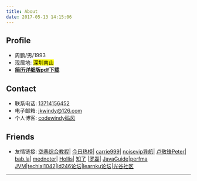 ```yaml
---
title: About
date: 2017-05-13 14:15:06
---
```

Profile
---

* 周鹏/男/1993
* 现居地:   <font style="color:black; background:yellow">深圳南山</font>
*  **[简历详细版pdf下载](https://codewindy.github.io/resume/周鹏-Java开发-简历2021.pdf)**


Contact
---

-  联系电话: [13714156452](tel://13714156452)
-  电子邮箱: [jkwindy@126.com](mailto:jkwindy@126.com)
-  个人博客: [codewindy码风](https://codewindy.github.io/)


Friends
---
- 友情链接:  [空巷综合教程](https://ikays.im/category/%e7%bb%bc%e5%90%88%e6%95%99%e7%a8%8b)| [今日热榜](https://tophub.today/)| [carrie999](https://carrie999.github.io/carrie/post/btc/)| [noisevip导航](https://noisevip.cn/)| [卢敬锋Peter](https://ljf.com/archives/)| [bab.la](https://en.bab.la/dictionary/japanese-english/おい)| [mednoter](https://mednoter.com/)| [Hollis](https://www.hollischuang.com/)|  [知了](https://zhile.io/) |[罗磊](https://luolei.org/)| [JavaGuide](https://github.com/Snailclimb/JavaGuide)|[perfma JVM](https://www.perfma.com/product/opts)|[techial1042](https://github.com/techial1042/Blog/issues)|[ld246论坛](https://ld246.com/)|[learnku论坛](https://learnku.com/java)|[光谷社区](http://www.guanggoo.com/node/finance)

---


